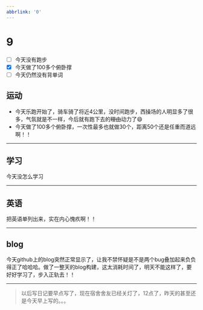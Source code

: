 ```yaml
---
abbrlink: '0'
---
```

# 9

- [ ] 今天没有跑步
- [x] 今天做了100多个俯卧撑
- [ ] 今天仍然没有背单词

## 运动

- 今天乐跑开始了，骑车骑了将近4公里，没时间跑步，西操场的人明显多了很多，气氛就是不一样，今后就有跑下去的~~理由~~动力了:smile:
- 今天做了100多个俯卧撑，一次性最多也就做30个，距离50个还是任重而道远啊！！

***

## 学习

今天没怎么学习
***

## 英语

把英语单列出来，实在内心愧疚啊！！
***

## blog

今天github上的blog突然正常显示了，让我不禁怀疑是不是两个bug叠加起来负负得正了哈哈哈。做了一整天的blog构建，这太消耗时间了，明天不能这样了，要好好学习了，步入正轨去！！
***
>以后写日记要早点写了，现在宿舍舍友已经关灯了，12点了，昨天的甚至还是今天早上写的。。。
